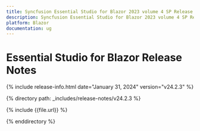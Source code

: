 ```yaml
---
title: Syncfusion Essential Studio for Blazor 2023 volume 4 SP Release Release Notes  
description: Syncfusion Essential Studio for Blazor 2023 volume 4 SP Release Release Notes  
platform: Blazor
documentation: ug
---
```


# Essential Studio for  Blazor  Release Notes  

{% include release-info.html date="January 31, 2024"  version="v24.2.3" %} 

{% directory path: _includes/release-notes/v24.2.3 %}

{% include {{file.url}} %}

{% enddirectory %}

